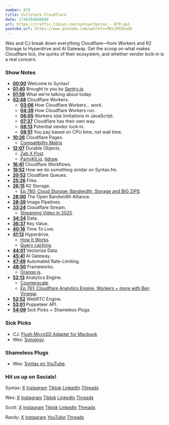 ```yaml
---
number: 879
title: Fullstack Cloudflare
date: 1740394800000
url: https://traffic.libsyn.com/syntax/Syntax_-_879.mp3
youtube_url: https://www.youtube.com/watch?v=RKxjMIDCwS8
---
```

	
Wes and CJ break down everything Cloudflare—from Workers and R2 Storage to Hyperdrive and AI Gateway. Get the scoop on what makes Cloudflare tick, the quirks of their ecosystem, and whether vendor lock-in is a real concern.

### Show Notes

* **[00:00](#t=00:00)** Welcome to Syntax!
* **[01:40](#t=01:40)** Brought to you by [Sentry.io](https://sentry.io/syntax).
* **[01:58](#t=01:58)** What we're talking about today.
* **[02:48](#t=02:48)** Cloudflare Workers.
  * **[03:06](#t=03:06)** How Cloudflare Workers... work.
  * **[04:39](#t=04:39)** How Cloudflare Workers run.
  * **[06:05](#t=06:05)** Workers size limitations in JavaScript.
  * **[07:37](#t=07:37)** Cloudflare has their own way.
  * **[08:13](#t=08:13)** Potential vendor lock-in.
  * **[08:51](#t=08:51)** You pay based on CPU time, not wall time.
* **[10:26](#t=10:26)** Cloudflare Pages.
  * [Compatibility Matrix](https://developers.cloudflare.com/workers/static-assets/compatibility-matrix/ )
* **[12:07](#t=12:07)** Durable Objects.
  * [Zeb X Post](https://x.com/zebassembly/status/1888740971300507738 ).
  * [PartyKit.io](https://www.partykit.io/), [tldraw](https://www.tldraw.com/).
* **[16:41](#t=16:41)** Cloudflare Workflows.
* **[19:52](#t=19:52)** How we do something similar on Syntax.fm.
* **[20:52](#t=20:52)** Cloudflare Queues.
* **[25:26](#t=25:26)** Files.
* **[26:15](#t=26:15)** R2 Storage.
  * [Ep 780: Cloud Storage: Bandwidth, Storage and BIG ZIPS](https://syntax.fm/780).
* **[28:00](#t=28:00)** The Open Bandwidth Alliance.
* **[28:39](#t=28:39)** Image Pipelines.
* **[33:24](#t=33:24)** Cloudflare Stream.
  * [Streaming Video in 2025](https://syntax.fm/859).
* **[34:24](#t=34:24)** Data.
* **[36:37](#t=36:37)** Key Value.
* **[40:16](#t=40:16)** Time To Live.
* **[41:13](#t=41:13)** Hyperdrive.
  * [How It Works](https://developers.cloudflare.com/hyperdrive/configuration/how-hyperdrive-works/).
  * [Query caching](https://developers.cloudflare.com/hyperdrive/configuration/query-caching/).
* **[44:01](#t=44:01)** Vectorize Data.
* **[45:41](#t=45:41)** AI Gateway.
* **[47:49](#t=47:49)** Automated Rate-Limiting.
* **[48:50](#t=48:50)** Frameworks.
  * [Orange.js](https://github.com/zebp/orange-js).
* **[52:13](#t=52:13)** Analytics Engine.
  * [Counterscale](https://counterscale.dev).
  * [Ep 761: Cloudflare Analytics Engine, Workers + more with Ben Vinegar](https://syntax.fm/761).
* **[52:52](#t=52:52)** WebRTC Engine.
* **[53:01](#t=53:01)** Puppeteer API.
* **[54:09](#t=54:09)** Sick Picks + Shameless Plugs.

### Sick Picks

- CJ: [Flush MicroSD Adapter for Macbook](https://www.amazon.com/dp/B0B76FDJ9R?th=1&tag=codinggardenw-20)
- Wes: [Synology](https://www.synology.com/en-us).

### Shameless Plugs

- Wes: [Syntax on YouTube](www.youtube.com/syntax.fm).


### Hit us up on Socials!

Syntax: [X](https://twitter.com/syntaxfm) [Instagram](https://www.instagram.com/syntax_fm/) [Tiktok](https://www.tiktok.com/@syntaxfm) [LinkedIn](https://www.linkedin.com/company/96077407/admin/feed/posts/) [Threads](https://www.threads.net/@syntax_fm)

Wes: [X](https://twitter.com/wesbos) [Instagram](https://www.instagram.com/wesbos/) [Tiktok](https://www.tiktok.com/@wesbos) [LinkedIn](https://www.linkedin.com/in/wesbos/) [Threads](https://www.threads.net/@wesbos)

Scott: [X](https://twitter.com/stolinski) [Instagram](https://www.instagram.com/stolinski/) [Tiktok](https://www.tiktok.com/@stolinski) [LinkedIn](https://www.linkedin.com/in/stolinski/) [Threads](https://www.threads.net/@stolinski)

Randy: [X](https://twitter.com/randyrektor) [Instagram](https://www.instagram.com/randyrektor/) [YouTube](https://www.youtube.com/@randyrektor) [Threads](https://www.threads.net/@randyrektor)